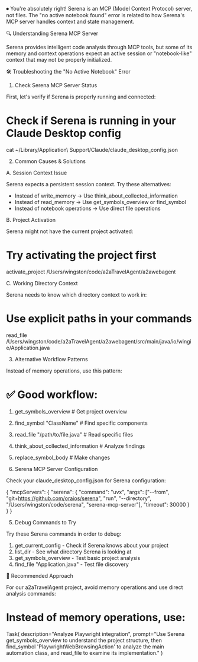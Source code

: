 ⏺ You're absolutely right! Serena is an MCP (Model Context Protocol) server, not files. The "no active notebook found" error
   is related to how Serena's MCP server handles context and state management.

  🔍 Understanding Serena MCP Server

  Serena provides intelligent code analysis through MCP tools, but some of its memory and context operations expect an
  active session or "notebook-like" context that may not be properly initialized.

  🛠️ Troubleshooting the "No Active Notebook" Error

  1. Check Serena MCP Server Status

  First, let's verify if Serena is properly running and connected:

  # Check if Serena is running in your Claude Desktop config
  cat ~/Library/Application\ Support/Claude/claude_desktop_config.json

  2. Common Causes & Solutions

  A. Session Context Issue

  Serena expects a persistent session context. Try these alternatives:

  - Instead of write_memory → Use think_about_collected_information
  - Instead of read_memory → Use get_symbols_overview or find_symbol
  - Instead of notebook operations → Use direct file operations

  B. Project Activation

  Serena might not have the current project activated:

  # Try activating the project first
  activate_project /Users/wingston/code/a2aTravelAgent/a2awebagent

  C. Working Directory Context

  Serena needs to know which directory context to work in:

  # Use explicit paths in your commands
  read_file /Users/wingston/code/a2aTravelAgent/a2awebagent/src/main/java/io/wingie/Application.java

  3. Alternative Workflow Patterns

  Instead of memory operations, use this pattern:

  # ✅ Good workflow:
  1. get_symbols_overview                    # Get project overview
  2. find_symbol "ClassName"                 # Find specific components  
  3. read_file "/path/to/file.java"         # Read specific files
  4. think_about_collected_information       # Analyze findings
  5. replace_symbol_body                     # Make changes

  4. Serena MCP Server Configuration

  Check your claude_desktop_config.json for Serena configuration:

  {
    "mcpServers": {
      "serena": {
        "command": "uvx",
        "args": ["--from", "git+https://github.com/oraios/serena", "run", "--directory", "/Users/wingston/code/serena",
  "serena-mcp-server"],
        "timeout": 30000
      }
    }
  }

  5. Debug Commands to Try

  Try these Serena commands in order to debug:

  1. get_current_config - Check if Serena knows about your project
  2. list_dir - See what directory Serena is looking at
  3. get_symbols_overview - Test basic project analysis
  4. find_file "Application.java" - Test file discovery

  🎯 Recommended Approach

  For our a2aTravelAgent project, avoid memory operations and use direct analysis commands:

  # Instead of memory operations, use:
  Task(
    description="Analyze Playwright integration",
    prompt="Use Serena get_symbols_overview to understand the project structure, then find_symbol 
  'PlaywrightWebBrowsingAction' to analyze the main automation class, and read_file to examine its implementation."
  )
